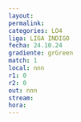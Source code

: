 ```yaml
---
layout: 
permalink: 
categories: LO4
liga: LIGA INDIGO
fecha: 24.10.24
gradiente: grGreen
match: 1
local: nnn
r1: 0
r2: 0
out: nnn
stream: 
hora:
---
```

